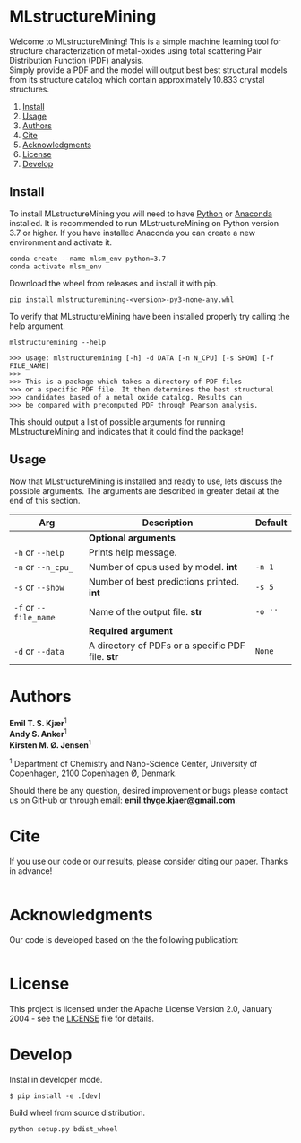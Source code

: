 # MLstructureMining
Welcome to MLstructureMining!
This is a simple machine learning tool for structure characterization of metal-oxides using total scattering Pair 
Distribution Function (PDF) analysis.  
Simply provide a PDF and the model will output best best structural models from its structure catalog which contain approximately 10.833 crystal structures. 

1. [Install](#install)
2. [Usage](#usage)
3. [Authors](#authors)
4. [Cite](#cite)
5. [Acknowledgments](#acknowledgments)
6. [License](#license)
7. [Develop](#develop)

## Install
To install MLstructureMining you will need to have [Python](https://www.python.org/downloads/) or 
[Anaconda](https://www.anaconda.com/products/individual) installed. It is recommended to run MLstructureMining on Python version
3.7 or higher. If you have installed Anaconda you can create a new environment and activate it. 
```
conda create --name mlsm_env python=3.7
conda activate mlsm_env
```
Download the wheel from releases and install it with pip.
```
pip install mlstructuremining-<version>-py3-none-any.whl
```
To verify that MLstructureMining have been installed properly try calling the help argument.
```
mlstructuremining --help

>>> usage: mlstructuremining [-h] -d DATA [-n N_CPU] [-s SHOW] [-f FILE_NAME]
>>>                   
>>> This is a package which takes a directory of PDF files 
>>> or a specific PDF file. It then determines the best structural 
>>> candidates based of a metal oxide catalog. Results can
>>> be compared with precomputed PDF through Pearson analysis. 
```  
This should output a list of possible arguments for running MLstructureMining and indicates that it could find the package! 

## Usage
Now that MLstructureMining is installed and ready to use, lets discuss the possible arguments. The arguments are described in 
greater detail at the end of this section.

| Arg | Description | Default |  
| --- | --- |  --- |  
|  | __Optional arguments__ | |  
| `-h` or `--help` | Prints help message. |    
| `-n` or `--n_cpu_` | Number of cpus used by model. __int__ | `-n 1` 
| `-s` or `--show` | Number of best predictions printed. __int__ | `-s 5` 
| `-f` or `--file_name` | Name of the output file. __str__ | `-o ''` 
|  | __Required argument__ | | 
| `-d` or `--data` | A directory of PDFs or a specific PDF file. __str__ | `None` 

# Authors
__Emil T. S. Kjær__<sup>1</sup>  
__Andy S. Anker__<sup>1</sup>   
__Kirsten M. Ø. Jensen__<sup>1</sup>    
 
<sup>1</sup> Department of Chemistry and Nano-Science Center, University of Copenhagen, 2100 Copenhagen Ø, Denmark.   

Should there be any question, desired improvement or bugs please contact us on GitHub or 
through email: __emil.thyge.kjaer@gmail.com__.

# Cite
If you use our code or our results, please consider citing our paper. Thanks in advance!
```
```

# Acknowledgments
Our code is developed based on the the following publication:
```
```

# License
This project is licensed under the Apache License Version 2.0, January 2004 - see the [LICENSE](LICENSE) file for details.

# Develop
Instal in developer mode.
```
$ pip install -e .[dev]
```
Build wheel from source distribution.
```
python setup.py bdist_wheel
```